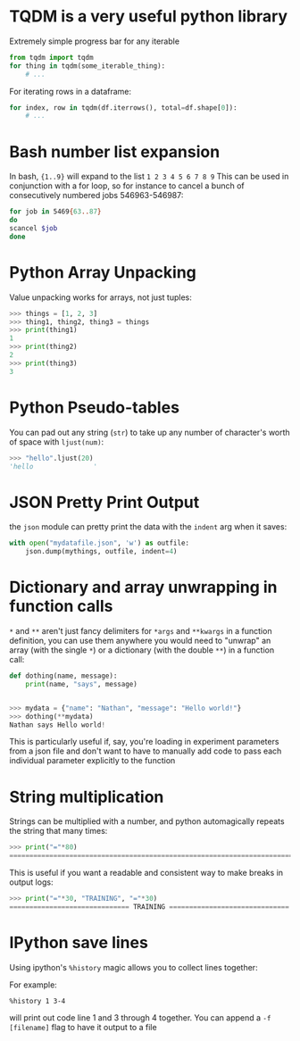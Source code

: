 # TQDM is a very useful python library

Extremely simple progress bar for any iterable

```python
from tqdm import tqdm
for thing in tqdm(some_iterable_thing):
	# ...
```

For iterating rows in a dataframe:
```python
for index, row in tqdm(df.iterrows(), total=df.shape[0]):
	# ...
```


# Bash number list expansion

In bash, `{1..9}` will expand to the list `1 2 3 4 5 6 7 8 9`
This can be used in conjunction with a for loop, so for instance to cancel a
bunch of consecutively numbered jobs 546963-546987:
```bash
for job in 5469{63..87}
do
scancel $job
done
```


# Python Array Unpacking

Value unpacking works for arrays, not just tuples:

```python
>>> things = [1, 2, 3]
>>> thing1, thing2, thing3 = things
>>> print(thing1)
1
>>> print(thing2)
2
>>> print(thing3)
3
```


# Python Pseudo-tables

You can pad out any string (`str`) to take up any number of character's worth of space
with `ljust(num)`:

```python
>>> "hello".ljust(20)
'hello               '
```

# JSON Pretty Print Output

the `json` module can pretty print the data with the `indent` arg when it saves:

```python
with open("mydatafile.json", 'w') as outfile:
	json.dump(mythings, outfile, indent=4)
```

# Dictionary and array unwrapping in function calls

`*` and `**` aren't just fancy delimiters for `*args` and `**kwargs` in a function definition, you can use them anywhere you would need to "unwrap" an array (with the single `*`) or a dictionary (with the double `**`) in a function call:

```python
def dothing(name, message):
    print(name, "says", message)


>>> mydata = {"name": "Nathan", "message": "Hello world!"}
>>> dothing(**mydata)
Nathan says Hello world!
```

This is particularly useful if, say, you're loading in experiment parameters from a json file and don't want to have to manually add code to pass each individual parameter explicitly to the function


# String multiplication

Strings can be multiplied with a number, and python automagically repeats the string that many times:

```python
>>> print("="*80)
================================================================================
```

This is useful if you want a readable and consistent way to make breaks in output logs: 

```python
>>> print("="*30, "TRAINING", "="*30)
============================== TRAINING ==============================
```

# IPython save lines

Using ipython's `%history` magic allows you to collect lines together:

For example:
```ipython
%history 1 3-4
```
will print out code line 1 and 3 through 4 together. You can append a `-f
[filename]` flag to have it output to a file
